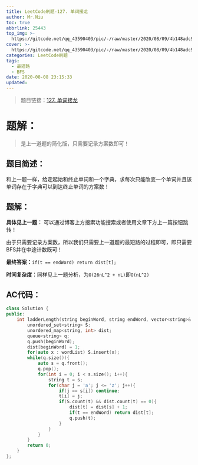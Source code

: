 ```yaml
---
title: LeetCode刷题-127. 单词接龙
author: Mr.Niu
toc: true
abbrlink: 25443
top_img: >-
  https://gitcode.net/qq_43590403/pic/-/raw/master/2020/08/09/4b148adc93f4697b24a75e5a27009923.png
cover: >-
  https://gitcode.net/qq_43590403/pic/-/raw/master/2020/08/09/4b148adc93f4697b24a75e5a27009923.png
categories: LeetCode刷题
tags:
  - 最短路
  - BFS
date: 2020-08-08 23:15:33
updated:
---
```






> 题目链接：[127. 单词接龙](https://leetcode-cn.com/problems/word-ladder/)



# 题解：



> 是上一道题的简化版，只需要记录方案数即可！



## 题目简述：

和上一题一样，给定起始和终止单词和一个字典，求每次只能改变一个单词并且该单词存在于字典可以到达终止单词的方案数！

## 题解：

**具体见上一题：** 可以通过博客上方搜索功能搜索或者使用文章下方上一篇按钮跳转！



由于只需要记录方案数，所以我们只需要上一道题的最短路的过程即可，即只需要BFS并在中途计数既可！



**最终答案：**`if(t == endWord) return dist[t];`



**时间复杂度**：同样见上一题分析，为`O(26nL^2 + nL)`即`O(nL^2)`

## AC代码：



```c++
class Solution {
public:
    int ladderLength(string beginWord, string endWord, vector<string>& wordList) {
        unordered_set<string> S;
        unordered_map<string, int> dist;
        queue<string> q;
        q.push(beginWord);
        dist[beginWord] = 1;
        for(auto x : wordList) S.insert(x); 
        while(q.size()){
            auto s = q.front();
            q.pop();
            for(int i = 0; i < s.size(); i++){
                string t = s;
                for(char j = 'a'; j <= 'z'; j++){
                    if(j == s[i]) continue;
                    t[i] = j;
                    if(S.count(t) && dist.count(t) == 0){
                        dist[t] = dist[s] + 1;
                        if(t == endWord) return dist[t];
                        q.push(t);
                    }
                }
            }
        }
        return 0;
    }
};
```



